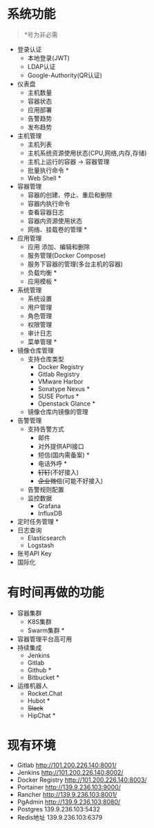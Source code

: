 # 系统功能
> *号为非必需

* 登录认证
	* 本地登录(JWT)
	* LDAP认证
	* Google-Authority(QR认证)
* 仪表盘
	* 主机数量
	* 容器状态
	* 应用部署
	* 告警趋势
	* 发布趋势
* 主机管理
	* 主机列表
	* 主机系统资源使用状态(CPU,网络,内存,存储)
	* 主机上运行的容器 -> 容器管理
	* 批量执行命令 *
	* Web Shell *
* 容器管理
	* 容器的创建、停止、重启和删除
	* 容器内执行命令
	* 查看容器日志
	* 容器内资源使用状态
	* 网络、挂载卷的管理 *
* 应用管理
	* 应用 添加、编辑和删除
	* 服务管理(Docker Compose)
	* 服务下容器的管理(多台主机的容器)
	* 负载均衡 *
	* 应用模板 *
* 系统管理
	* 系统设置
	* 用户管理
	* 角色管理
	* 权限管理
	* 审计日志
	* 菜单管理 *
* 镜像仓库管理
	* 支持仓库类型
		* Docker Registry
		* Gitlab Registry
		* VMware Harbor
		* Sonatype Nexus *
		* SUSE Portus *
		* Openstack Glance *
	* 镜像仓库内镜像的管理
* 告警管理
	* 支持告警方式
		* 邮件
		* 对外提供API接口
		* 短信(国内需备案) *
		* 电话外呼 *
		* ~~钉钉~~(不好接入)
		* ~~企业微信~~(可能不好接入)
	* 告警规则配置
	* 监控数据
		* Grafana
		* InfluxDB
* 定时任务管理 * 
* 日志查询
	* Elasticsearch
	* Logstash
* 账号API Key
* 国际化

# 有时间再做的功能
* 容器集群
	* K8S集群
	* Swarm集群 *
* 容器管理平台高可用
* 持续集成
	* Jenkins
	* Gitlab
	* Github *
	* Bitbucket *
* 运维机器人
	* Rocket.Chat
	* Hubot *
	* ~~Slack~~
	* HipChat *

# 现有环境
* Gitlab http://101.200.226.140:8001/
* Jenkins http://101.200.226.140:8002/
* Docker Registry http://101.200.226.140:8003/
* Portainer http://139.9.236.103:9000/
* Rancher http://139.9.236.103:8001/
* PgAdmin http://139.9.236.103:8080/
* Postgres 139.9.236.103:5432
* Redis地址 139.9.236.103:6379